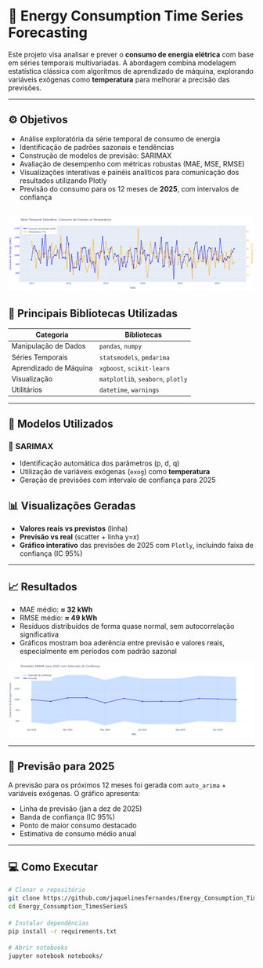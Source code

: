 # 🔌 Energy Consumption Time Series Forecasting

Este projeto visa analisar e prever o **consumo de energia elétrica** com base em séries temporais multivariadas. A abordagem combina modelagem estatística clássica com algoritmos de aprendizado de máquina, explorando variáveis exógenas como **temperatura** para melhorar a precisão das previsões.

---

## ⚙️ Objetivos

- Análise exploratória da série temporal de consumo de energia
- Identificação de padrões sazonais e tendências
- Construção de modelos de previsão: SARIMAX
- Avaliação de desempenho com métricas robustas (MAE, MSE, RMSE)
- Visualizações interativas e painéis analíticos para comunicação dos resultados utilizando Plotly
- Previsão do consumo para os 12 meses de **2025**, com intervalos de confiança

![alt text](image.png)
---

## 🧰 Principais Bibliotecas Utilizadas

| Categoria                 | Bibliotecas                  |
|--------------------------|------------------------------|
| Manipulação de Dados     | `pandas`, `numpy`            |
| Séries Temporais         | `statsmodels`, `pmdarima`    |
| Aprendizado de Máquina   | `xgboost`, `scikit-learn`    |
| Visualização             | `matplotlib`, `seaborn`, `plotly` |
| Utilitários              | `datetime`, `warnings`       |

---

## 🧪 Modelos Utilizados

### 🔹 SARIMAX
- Identificação automática dos parâmetros (p, d, q)
- Utilização de variáveis exógenas (`exog`) como **temperatura**
- Geração de previsões com intervalo de confiança para 2025


## 📊 Visualizações Geradas

- **Valores reais vs previstos** (linha)
- **Previsão vs real** (scatter + linha y=x)
- **Gráfico interativo** das previsões de 2025 com `Plotly`, incluindo faixa de confiança (IC 95%)

---

## 📈 Resultados

- MAE médio: **≈ 32 kWh**
- RMSE médio: **≈ 49 kWh**
- Resíduos distribuídos de forma quase normal, sem autocorrelação significativa
- Gráficos mostram boa aderência entre previsão e valores reais, especialmente em períodos com padrão sazonal
  
![alt text](Forecasting_plot.png)

---

## 📅 Previsão para 2025

A previsão para os próximos 12 meses foi gerada com `auto_arima` + variáveis exógenas. O gráfico apresenta:

- Linha de previsão (jan a dez de 2025)
- Banda de confiança (IC 95%)
- Ponto de maior consumo destacado
- Estimativa de consumo médio anual

---

## 💻 Como Executar

```bash
# Clonar o repositório
git clone https://github.com/jaquelinesfernandes/Energy_Consumption_TimesSeriesS.git
cd Energy_Consumption_TimesSeriesS

# Instalar dependências
pip install -r requirements.txt

# Abrir notebooks
jupyter notebook notebooks/
